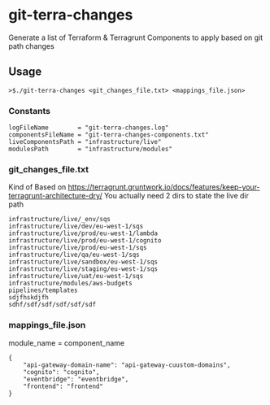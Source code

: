 # git-terra-changes
Generate a list of Terraform &amp; Terragrunt Components to apply based on git path changes

## Usage
```
>$./git-terra-changes <git_changes_file.txt> <mappings_file.json>
```

### Constants
```
logFileName        = "git-terra-changes.log"
componentsFileName = "git-terra-changes-components.txt"
liveComponentsPath = "infrastructure/live"
modulesPath        = "infrastructure/modules"
```
 
### git_changes_file.txt
Kind of Based on https://terragrunt.gruntwork.io/docs/features/keep-your-terragrunt-architecture-dry/
You actually need 2 dirs to state the live dir path
```
infrastructure/live/_env/sqs
infrastructure/live/dev/eu-west-1/sqs
infrastructure/live/prod/eu-west-1/lambda
infrastructure/live/prod/eu-west-1/cognito
infrastructure/live/prod/eu-west-1/sqs
infrastructure/live/qa/eu-west-1/sqs
infrastructure/live/sandbox/eu-west-1/sqs
infrastructure/live/staging/eu-west-1/sqs
infrastructure/live/uat/eu-west-1/sqs
infrastructure/modules/aws-budgets
pipelines/templates
sdjfhskdjfh
sdhf/sdf/sdf/sdf/sdf/sdf
```

### mappings_file.json
module_name = component_name
```
{
	"api-gateway-domain-name": "api-gateway-cuustom-domains",
	"cognito": "cognito",
	"eventbridge": "eventbridge",
	"frontend": "frontend"
}
```
